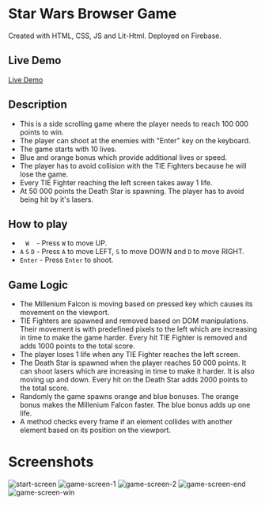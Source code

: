 # Star Wars Browser Game
Created with HTML, CSS, JS and Lit-Html. Deployed on Firebase.


## Live Demo
[Live Demo](https://star-wars-game-1efb4.web.app/)



## Description
- This is a side scrolling game where the player needs to reach 100 000 points to win.
- The player can shoot at the enemies with "Enter" key on the keyboard.
- The game starts with 10 lives.
- Blue and orange bonus which provide additional lives or speed.
- The player has to avoid collision with the TIE Fighters because he will lose the game.
- Every TIE Fighter reaching the left screen takes away 1 life.
- At 50 000 points the Death Star is spawning. The player has to avoid being hit by it's lasers.



## How to play
  - ` ` `W` ` ` - Press `W` to move UP.
  - `A` `S` `D` - Press `A` to move LEFT, `S` to move DOWN and `D` to move RIGHT.
  - `Enter` - Press `Enter` to shoot.



## Game Logic
- The Millenium Falcon is moving based on pressed key which causes its movement on the viewport.
- TIE Fighters are spawned and removed based on DOM manipulations. Their movement is with predefined pixels to the left which are increasing in time to make the game harder. Every hit TIE Fighter is removed and adds 1000 points to the total score.
- The player loses 1 life when any TIE Fighter reaches the left screen.
- The Death Star is spawned when the player reaches 50 000 points. It can shoot lasers which are increasing in time to make it harder. It is also moving up and down. Every hit on the Death Star adds 2000 points to the total score.
- Randomly the game spawns orange and blue bonuses. The orange bonus makes the Millenium Falcon faster. The blue bonus adds up one life.
- A method checks every frame if an element collides with another element based on its position on the viewport.



# Screenshots
![start-screen](https://user-images.githubusercontent.com/114076833/233952388-0db5ac4e-e427-42f7-af75-09854a44ab3c.JPG)
![game-screen-1](https://user-images.githubusercontent.com/114076833/233952474-ba60d6d1-6f6f-4f4d-8a96-f0eadb93703f.JPG)
![game-screen-2](https://user-images.githubusercontent.com/114076833/233956758-021299e8-66a8-4491-a62f-bf3e0b231fff.JPG)
![game-screen-end](https://user-images.githubusercontent.com/114076833/233956789-89f67718-b5af-4064-9f8e-145bb5798e9a.JPG)
![game-screen-win](https://user-images.githubusercontent.com/114076833/233956815-5063f843-1b3c-4ded-a667-045c2d310313.JPG)
